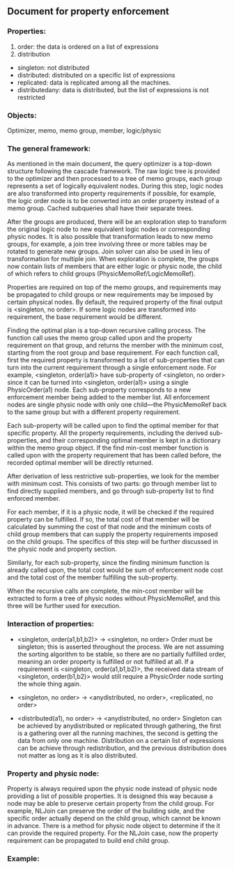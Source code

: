 ## Document for property enforcement

### Properties:
1) order: the data is ordered on a list of expressions
2) distribution
- singleton: not distributed
- distributed: distributed on a specific list of expressions
- replicated: data is replicated among all the machines.
- distributedany: data is distributed, but the list of expressions is not restricted

### Objects:
Optimizer, memo, memo group, member, logic/physic

### The general framework:
As mentioned in the main document, the query optimizer is a top-down structure following the cascade framework. The raw logic tree is provided to the optimizer and then processed to a tree of memo groups, each group represents a set of logically equivalent nodes. During this step, logic nodes are also transformed into property requirements if possible, for example, the logic order node is to be converted into an order property instead of a memo group. Cached subqueries shall have their separate trees. 

After the groups are produced, there will be an exploration step to transform the original logic node to new equivalent logic nodes or corresponding physic nodes. It is also possible that transformation leads to new memo groups, for example, a join tree involving three or more tables may be rotated to generate new groups. Join solver can also be used in lieu of transformation for multiple join. When exploration is complete, the groups now contain lists of members that are either logic or physic node, the child of which refers to child groups (PhysicMemoRef/LogicMemoRef).

Properties are required on top of the memo groups, and requirements may be propagated to child groups or new requirements may be imposed by certain physical nodes. By default, the required property of the final output is <singleton, no order>. If some logic nodes are transformed into requirement, the base requirement would be different.

Finding the optimal plan is a top-down recursive calling process. The function call uses the memo group called upon and the property requirement on that group, and returns the member with the minimum cost, starting from the root group and base requirement. For each function call, first the required property is transformed to a list of sub-properties that can turn into the current requirement through a single enforcement node. For example, <singleton, order(a1)> have sub-property of <singleton, no order> since it can be turned into <singleton, order(a1)> using a single PhysicOrder(a1) node. Each sub-property corresponds to a new enforcement member being added to the member list. All enforcement nodes are single physic node with only one child—the PhysicMemoRef back to the same group but with a different property requirement.

Each sub-property will be called upon to find the optimal member for that specific property. All the property requirements, including the derived sub-properties, and their corresponding optimal member is kept in a dictionary within the memo group object. If the find min-cost member function is called upon with the property requirement that has been called before, the recorded optimal member will be directly returned.

After derivation of less restrictive sub-properties, we look for the member with minimum cost. This consists of two parts: go through member list to find directly supplied members, and go through sub-property list to find enforced member. 

For each member, if it is a physic node, it will be checked if the required property can be fulfilled. If so, the total cost of that member will be calculated by summing the cost of that node and the minimum costs of child group members that can supply the property requirements imposed on the child groups. The specifics of this step will be further discussed in the physic node and property section.

Similarly, for each sub-property, since the finding minimum function is already called upon, the total cost would be sum of enforcement node cost and the total cost of the member fulfilling the sub-property.

When the recursive calls are complete, the min-cost member will be extracted to form a tree of physic nodes without PhysicMemoRef, and this three will be further used for execution.

### Interaction of properties:
- <singleton, order(a1,b1,b2)> -> <singleton, no order>
Order must be singleton; this is asserted throughout the process. We are not assuming the sorting algorithm to be stable, so there are no partially fulfilled order, meaning an order property is fulfilled or not fulfilled at all. If a requirement is <singleton, order(a1,b1,b2)>, the received data stream of <singleton, order(b1,b2)> would still require a PhysicOrder node sorting the whole thing again.

- <singleton, no order> -> <anydistributed, no order>, <replicated, no order>
- <distributed(a1), no order> -> <anydistributed, no order>
Singleton can be achieved by anydistributed or replicated through gathering, the first is a gathering over all the running machines, the second is getting the data from only one machine.
Distribution on a certain list of expressions can be achieve through redistribution, and the previous distribution does not matter as long as it is also distributed.

### Property and physic node:
Property is always required upon the physic node instead of physic node providing a list of possible properties. It is designed this way because a node may be able to preserve certain property from the child group. For example, NLJoin can preserve the order of the building side, and the specific order actually depend on the child group, which cannot be known in advance. 
There is a method for physic node object to determine if the it can provide the required property. For the NLJoin case, now the property requirement can be propagated to build end child group.

### Example:
